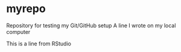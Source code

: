 # myrepo
Repository for testing my Git/GitHub setup
A line I wrote on my local computer 

This is a line from RStudio